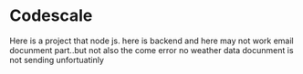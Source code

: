 # Codescale
Here is a project that node js. here  is backend and here may not work email docunment part..but not also the come error 
no weather data docunment is not sending unfortuatinly 
